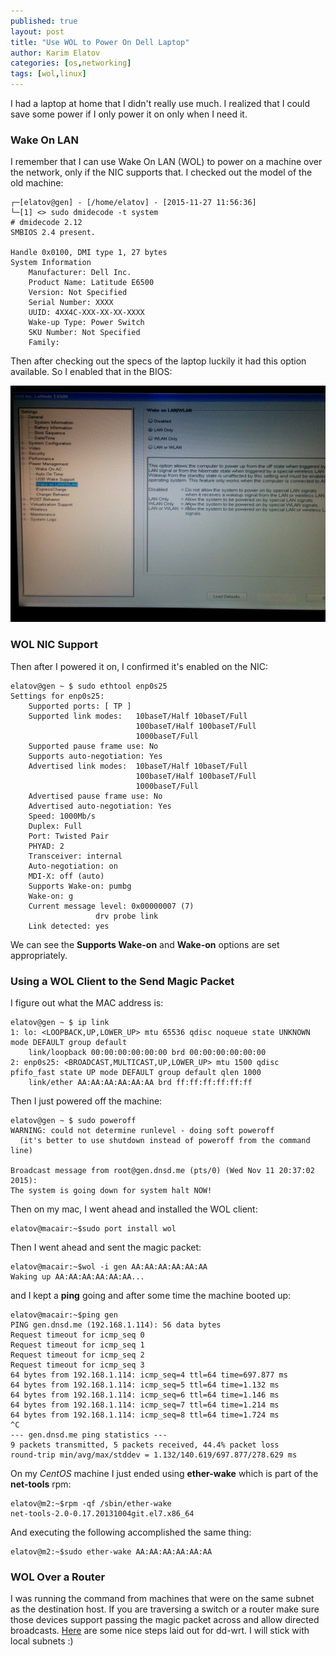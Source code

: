 ```yaml
---
published: true
layout: post
title: "Use WOL to Power On Dell Laptop"
author: Karim Elatov
categories: [os,networking]
tags: [wol,linux]
---
```

I had a laptop at home that I didn't really use much. I realized that I could save some power if I only power it on only when I need it.

### Wake On LAN

I remember that I can use Wake On LAN (WOL) to power on a machine over the network, only if the NIC supports that. I checked out the model of the old machine:

	┌─[elatov@gen] - [/home/elatov] - [2015-11-27 11:56:36]
	└─[1] <> sudo dmidecode -t system
	# dmidecode 2.12
	SMBIOS 2.4 present.

	Handle 0x0100, DMI type 1, 27 bytes
	System Information
		Manufacturer: Dell Inc.
		Product Name: Latitude E6500
		Version: Not Specified
		Serial Number: XXXX
		UUID: 4XX4C-XXX-XX-XX-XXXX
		Wake-up Type: Power Switch
		SKU Number: Not Specified
		Family:

Then after checking out the specs of the laptop luckily it had this option available. So I enabled that in the BIOS:

![dell-laptop-wol-enabled-bios](https://raw.githubusercontent.com/elatov/upload/master/wol-dell-laptop/dell-laptop-wol-enabled-bios.jpg)

### WOL NIC Support

Then after I powered it on, I confirmed it's enabled on the NIC:

	elatov@gen ~ $ sudo ethtool enp0s25
	Settings for enp0s25:
		Supported ports: [ TP ]
		Supported link modes:   10baseT/Half 10baseT/Full
		                        100baseT/Half 100baseT/Full
		                        1000baseT/Full
		Supported pause frame use: No
		Supports auto-negotiation: Yes
		Advertised link modes:  10baseT/Half 10baseT/Full
		                        100baseT/Half 100baseT/Full
		                        1000baseT/Full
		Advertised pause frame use: No
		Advertised auto-negotiation: Yes
		Speed: 1000Mb/s
		Duplex: Full
		Port: Twisted Pair
		PHYAD: 2
		Transceiver: internal
		Auto-negotiation: on
		MDI-X: off (auto)
		Supports Wake-on: pumbg
		Wake-on: g
		Current message level: 0x00000007 (7)
				       drv probe link
		Link detected: yes

We can see the **Supports Wake-on** and **Wake-on** options are set appropriately.

### Using a WOL Client to the Send Magic Packet

I figure out what the MAC address is:

	elatov@gen ~ $ ip link
	1: lo: <LOOPBACK,UP,LOWER_UP> mtu 65536 qdisc noqueue state UNKNOWN mode DEFAULT group default
	    link/loopback 00:00:00:00:00:00 brd 00:00:00:00:00:00
	2: enp0s25: <BROADCAST,MULTICAST,UP,LOWER_UP> mtu 1500 qdisc pfifo_fast state UP mode DEFAULT group default qlen 1000
	    link/ether AA:AA:AA:AA:AA:AA brd ff:ff:ff:ff:ff:ff

Then I just powered off the machine:

	elatov@gen ~ $ sudo poweroff
	WARNING: could not determine runlevel - doing soft poweroff
	  (it's better to use shutdown instead of poweroff from the command line)

	Broadcast message from root@gen.dnsd.me (pts/0) (Wed Nov 11 20:37:02 2015):
	The system is going down for system halt NOW!

Then on my mac, I went ahead and installed the WOL client:

	elatov@macair:~$sudo port install wol

Then I went ahead and sent the magic packet:

	elatov@macair:~$wol -i gen AA:AA:AA:AA:AA:AA
	Waking up AA:AA:AA:AA:AA:AA...

and I kept a **ping** going and after some time the machine booted up:

	elatov@macair:~$ping gen
	PING gen.dnsd.me (192.168.1.114): 56 data bytes
	Request timeout for icmp_seq 0
	Request timeout for icmp_seq 1
	Request timeout for icmp_seq 2
	Request timeout for icmp_seq 3
	64 bytes from 192.168.1.114: icmp_seq=4 ttl=64 time=697.877 ms
	64 bytes from 192.168.1.114: icmp_seq=5 ttl=64 time=1.132 ms
	64 bytes from 192.168.1.114: icmp_seq=6 ttl=64 time=1.146 ms
	64 bytes from 192.168.1.114: icmp_seq=7 ttl=64 time=1.214 ms
	64 bytes from 192.168.1.114: icmp_seq=8 ttl=64 time=1.724 ms
	^C
	--- gen.dnsd.me ping statistics ---
	9 packets transmitted, 5 packets received, 44.4% packet loss
	round-trip min/avg/max/stddev = 1.132/140.619/697.877/278.629 ms

On my *CentOS* machine I just ended using **ether-wake** which is part of the
**net-tools** rpm:

	elatov@m2:~$rpm -qf /sbin/ether-wake
	net-tools-2.0-0.17.20131004git.el7.x86_64

And executing the following accomplished the same thing:

	elatov@m2:~$sudo ether-wake AA:AA:AA:AA:AA:AA

### WOL Over a Router
I was running the command from machines that were on the same subnet as the
destination host. If you are traversing a switch or a router make sure those devices support passing the magic packet across and allow directed broadcasts.
[Here](http://www.dd-wrt.com/wiki/index.php/WOL)  are some nice steps laid out
for dd-wrt. I will stick with local subnets :)
